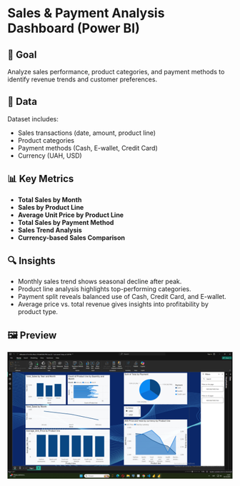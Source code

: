 # Sales & Payment Analysis Dashboard (Power BI)

## 🎯 Goal
Analyze sales performance, product categories, and payment methods to identify revenue trends and customer preferences.

## 📂 Data
Dataset includes:
- Sales transactions (date, amount, product line)
- Product categories
- Payment methods (Cash, E-wallet, Credit Card)
- Currency (UAH, USD)

## 📊 Key Metrics
- **Total Sales by Month**  
- **Sales by Product Line**  
- **Average Unit Price by Product Line**  
- **Total Sales by Payment Method**  
- **Sales Trend Analysis**  
- **Currency-based Sales Comparison**

## 🔍 Insights
- Monthly sales trend shows seasonal decline after peak.  
- Product line analysis highlights top-performing categories.  
- Payment split reveals balanced use of Cash, Credit Card, and E-wallet.  
- Average price vs. total revenue gives insights into profitability by product type.  

## 🖼 Preview
![Dashboard Screenshot](sales_payment_power_BI.png)
